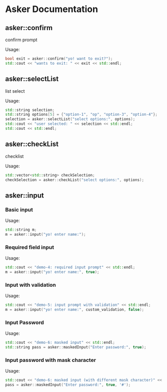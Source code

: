 # Asker Documentation

## asker::confirm

confirm prompt

Usage:

```cpp
bool exit = asker::confirm("yo! want to exit?");
std::cout << "wants to exit: " << exit << std::endl;
```

## asker::selectList

list select

Usage:

```cpp
std::string selection;
std::string options[5] = {"option-1", "op", "option-3", "option-4"};
selection = asker::selectList("select options:", options);
std::cout << "user selected: " << selection << std::endl;
std::cout << std::endl;
```

## asker::checkList

checklist

Usage:

```cpp
std::vector<std::string> checkSelection;
checkSelection = asker::checkList("select options:", options);
```

## asker::input

### Basic input

Usage:

```cpp
std::string m;
m = asker::input("yo! enter name:");
```

### Required field input

Usage:

```cpp
std::cout << "demo-4: required input prompt" << std::endl;
m = asker::input("yo! enter name:", true);
```

### Input with validation

Usage:

```cpp
std::cout << "demo-5: input prompt with validation" << std::endl;
m = asker::input("yo! enter name:", custom_validation, false);
```

### Input Password

Usage:

```cpp
std::cout << "demo-6: masked input" << std::endl;
std::string pass = asker::maskedInput("Enter password:", true);
```

### Input password with mask character

Usage:

```cpp
std::cout << "demo-6: masked input (with different mask character)" << std::endl;
pass = asker::maskedInput("Enter password:", true, '#');
```


